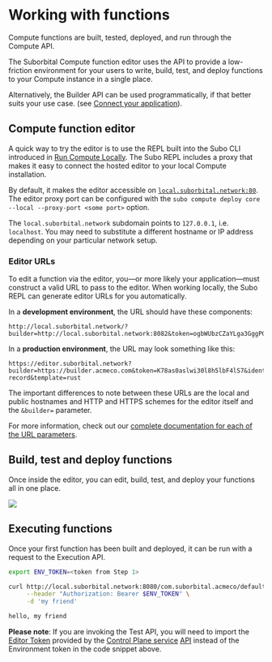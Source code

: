 # Working with functions
Compute functions are built, tested, deployed, and run through the Compute API.

The Suborbital Compute function editor uses the API to provide a low-friction environment for your users to write, build, test, and deploy functions to your Compute instance in a single place.

Alternatively, the Builder API can be used programmatically, if that better suits your use case. (see [Connect your application](connect-your-application)).
## Compute function editor
A quick way to try the editor is to use the REPL built into the Subo CLI introduced in [Run Compute Locally](https://docs.suborbital.dev/compute/quickstart/run-compute-locally). The Subo REPL includes a proxy that makes it easy to connect the hosted editor to your local Compute installation.

By default, it makes the editor accessible on [`local.suborbital.network:80`](http://local.suborbital.network:80/). The editor proxy port can be configured with the `subo compute deploy core --local --proxy-port <some port>` option. 

The `local.suborbital.network` subdomain points to `127.0.0.1`, i.e. `localhost`. You may need to substitute a different hostname or IP address depending on your particular network setup.


### Editor URLs
To edit a function via the editor, you—or more likely your application—must construct a valid URL to pass to the editor. When working locally, the Subo REPL can generate editor URLs for you automatically.

In a **development environment**, the URL should have these components:

```
http://local.suborbital.network/?builder=http://local.suborbital.network:8082&token=ogbWUbzCZaYLga3GggP0cxht&ident=com.suborbital.acmeco&namespace=default&fn=foobar
```

In a **production environment**, the URL may look something like this:

```
https://editor.suborbital.network?builder=https://builder.acmeco.com&token=K78as0aslwi30l8h5lbF4lS7&ident=com.suborbital.customer&fn=add-record&template=rust
```

The important differences to note between these URLs are the local and public hostnames and HTTP and HTTPS schemes for the editor itself and the `&builder=` parameter.

For more information, check out our [complete documentation for each of the URL parameters](../integrate-the-function-editor/code-editor.md#configuration).

## Build, test and deploy functions
Once inside the editor, you can edit, build, test, and deploy your functions all in one place.

![](../../assets/rocketship-screen.png)

## Executing functions
Once your first function has been built and deployed, it can be run with a request to the Execution API. 

```bash
export ENV_TOKEN=<token from Step 1>

curl http://local.suborbital.network:8080/com.suborbital.acmeco/default/hello/v1.0.0 \
     --header "Authorization: Bearer $ENV_TOKEN" \
     -d 'my friend'

hello, my friend
```
**Please note**: If you are invoking the Test API, you will need to import the [Editor Token](https://docs.suborbital.dev/integrate-the-function-editor/code-editor#editor-token) provided by the [Control Plane service](https://docs.suborbital.dev/concepts/data-plane-vs-control-plane#control-plane) [API](https://suborbital-compute.readme.io/reference/api-reference) instead of the Environment token in the code snippet above.
